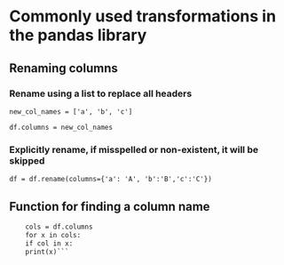 # Commonly used transformations in the pandas library

## Renaming columns
### Rename using a list to replace all headers
`new_col_names = ['a', 'b', 'c']`

`df.columns = new_col_names`

### Explicitly rename, if misspelled or non-existent, it will be skipped
`df = df.rename(columns={'a': 'A', 'b':'B','c':'C'})`

## Function for finding a column name
```def find_col(df,col): #case sensitive
    cols = df.columns    
    for x in cols:        
    if col in x:            
    print(x)```
